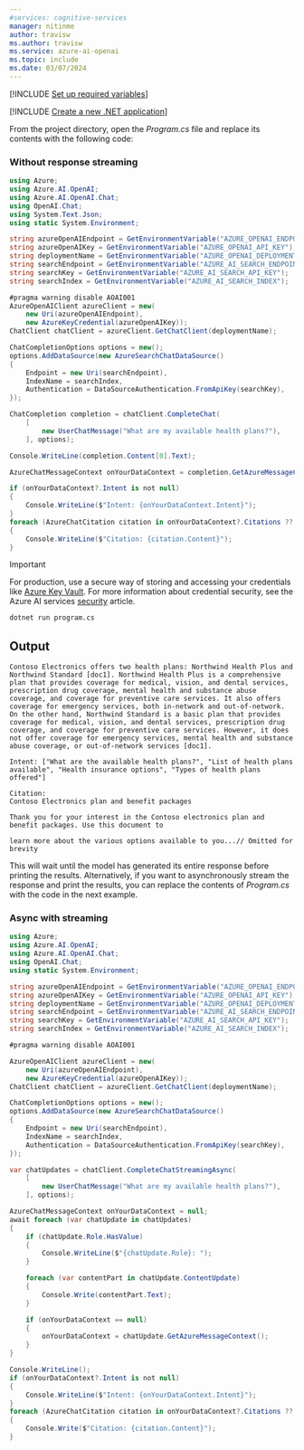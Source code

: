 ```yaml
---
#services: cognitive-services
manager: nitinme
author: travisw
ms.author: travisw
ms.service: azure-ai-openai
ms.topic: include
ms.date: 03/07/2024
---
```


[!INCLUDE [Set up required variables](./use-your-data-common-variables.md)]

[!INCLUDE [Create a new .NET application](./dotnet-new-application.md)]

From the project directory, open the *Program.cs* file and replace its contents with the following code:

### Without response streaming

```csharp
using Azure;
using Azure.AI.OpenAI;
using Azure.AI.OpenAI.Chat;
using OpenAI.Chat;
using System.Text.Json;
using static System.Environment;

string azureOpenAIEndpoint = GetEnvironmentVariable("AZURE_OPENAI_ENDPOINT");
string azureOpenAIKey = GetEnvironmentVariable("AZURE_OPENAI_API_KEY");
string deploymentName = GetEnvironmentVariable("AZURE_OPENAI_DEPLOYMENT_ID");
string searchEndpoint = GetEnvironmentVariable("AZURE_AI_SEARCH_ENDPOINT");
string searchKey = GetEnvironmentVariable("AZURE_AI_SEARCH_API_KEY");
string searchIndex = GetEnvironmentVariable("AZURE_AI_SEARCH_INDEX");

#pragma warning disable AOAI001
AzureOpenAIClient azureClient = new(
    new Uri(azureOpenAIEndpoint),
    new AzureKeyCredential(azureOpenAIKey));
ChatClient chatClient = azureClient.GetChatClient(deploymentName);

ChatCompletionOptions options = new();
options.AddDataSource(new AzureSearchChatDataSource()
{
    Endpoint = new Uri(searchEndpoint),
    IndexName = searchIndex,
    Authentication = DataSourceAuthentication.FromApiKey(searchKey),
});

ChatCompletion completion = chatClient.CompleteChat(
    [
        new UserChatMessage("What are my available health plans?"),
    ], options);

Console.WriteLine(completion.Content[0].Text);

AzureChatMessageContext onYourDataContext = completion.GetAzureMessageContext();

if (onYourDataContext?.Intent is not null)
{
    Console.WriteLine($"Intent: {onYourDataContext.Intent}");
}
foreach (AzureChatCitation citation in onYourDataContext?.Citations ?? [])
{
    Console.WriteLine($"Citation: {citation.Content}");
}
```

> [!IMPORTANT]
> For production, use a secure way of storing and accessing your credentials like [Azure Key Vault](/azure/key-vault/general/overview). For more information about credential security, see the Azure AI services [security](../../security-features.md) article.

```cmd
dotnet run program.cs
```

## Output

```output
Contoso Electronics offers two health plans: Northwind Health Plus and Northwind Standard [doc1]. Northwind Health Plus is a comprehensive plan that provides coverage for medical, vision, and dental services, prescription drug coverage, mental health and substance abuse coverage, and coverage for preventive care services. It also offers coverage for emergency services, both in-network and out-of-network. On the other hand, Northwind Standard is a basic plan that provides coverage for medical, vision, and dental services, prescription drug coverage, and coverage for preventive care services. However, it does not offer coverage for emergency services, mental health and substance abuse coverage, or out-of-network services [doc1].

Intent: ["What are the available health plans?", "List of health plans available", "Health insurance options", "Types of health plans offered"]

Citation:
Contoso Electronics plan and benefit packages

Thank you for your interest in the Contoso electronics plan and benefit packages. Use this document to

learn more about the various options available to you...// Omitted for brevity
```

This will wait until the model has generated its entire response before printing the results. Alternatively, if you want to asynchronously stream the response and print the results, you can replace the contents of *Program.cs* with the code in the next example.

### Async with streaming

```csharp
using Azure;
using Azure.AI.OpenAI;
using Azure.AI.OpenAI.Chat;
using OpenAI.Chat;
using static System.Environment;

string azureOpenAIEndpoint = GetEnvironmentVariable("AZURE_OPENAI_ENDPOINT");
string azureOpenAIKey = GetEnvironmentVariable("AZURE_OPENAI_API_KEY");
string deploymentName = GetEnvironmentVariable("AZURE_OPENAI_DEPLOYMENT_ID");
string searchEndpoint = GetEnvironmentVariable("AZURE_AI_SEARCH_ENDPOINT");
string searchKey = GetEnvironmentVariable("AZURE_AI_SEARCH_API_KEY");
string searchIndex = GetEnvironmentVariable("AZURE_AI_SEARCH_INDEX");

#pragma warning disable AOAI001

AzureOpenAIClient azureClient = new(
    new Uri(azureOpenAIEndpoint),
    new AzureKeyCredential(azureOpenAIKey));
ChatClient chatClient = azureClient.GetChatClient(deploymentName);

ChatCompletionOptions options = new();
options.AddDataSource(new AzureSearchChatDataSource()
{
    Endpoint = new Uri(searchEndpoint),
    IndexName = searchIndex,
    Authentication = DataSourceAuthentication.FromApiKey(searchKey),
});

var chatUpdates = chatClient.CompleteChatStreamingAsync(
    [
        new UserChatMessage("What are my available health plans?"),
    ], options);

AzureChatMessageContext onYourDataContext = null;
await foreach (var chatUpdate in chatUpdates)
{
    if (chatUpdate.Role.HasValue)
    {
        Console.WriteLine($"{chatUpdate.Role}: ");
    }

    foreach (var contentPart in chatUpdate.ContentUpdate)
    {
        Console.Write(contentPart.Text);
    }

    if (onYourDataContext == null)
    {
        onYourDataContext = chatUpdate.GetAzureMessageContext();
    }
}

Console.WriteLine();
if (onYourDataContext?.Intent is not null)
{
    Console.WriteLine($"Intent: {onYourDataContext.Intent}");
}
foreach (AzureChatCitation citation in onYourDataContext?.Citations ?? [])
{
    Console.Write($"Citation: {citation.Content}");
}
```


